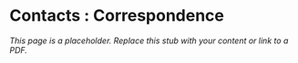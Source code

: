 #    Contacts : Correspondence

_This page is a placeholder. Replace this stub with your content or link to a PDF._
